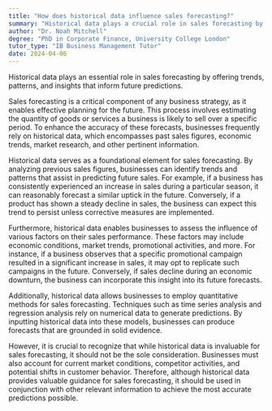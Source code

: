 ```yaml
---
title: "How does historical data influence sales forecasting?"
summary: "Historical data plays a crucial role in sales forecasting by providing trends, patterns and insights for future predictions."
author: "Dr. Noah Mitchell"
degree: "PhD in Corporate Finance, University College London"
tutor_type: "IB Business Management Tutor"
date: 2024-04-06
---
```


Historical data plays an essential role in sales forecasting by offering trends, patterns, and insights that inform future predictions.

Sales forecasting is a critical component of any business strategy, as it enables effective planning for the future. This process involves estimating the quantity of goods or services a business is likely to sell over a specific period. To enhance the accuracy of these forecasts, businesses frequently rely on historical data, which encompasses past sales figures, economic trends, market research, and other pertinent information.

Historical data serves as a foundational element for sales forecasting. By analyzing previous sales figures, businesses can identify trends and patterns that assist in predicting future sales. For example, if a business has consistently experienced an increase in sales during a particular season, it can reasonably forecast a similar uptick in the future. Conversely, if a product has shown a steady decline in sales, the business can expect this trend to persist unless corrective measures are implemented.

Furthermore, historical data enables businesses to assess the influence of various factors on their sales performance. These factors may include economic conditions, market trends, promotional activities, and more. For instance, if a business observes that a specific promotional campaign resulted in a significant increase in sales, it may opt to replicate such campaigns in the future. Conversely, if sales decline during an economic downturn, the business can incorporate this insight into its future forecasts.

Additionally, historical data allows businesses to employ quantitative methods for sales forecasting. Techniques such as time series analysis and regression analysis rely on numerical data to generate predictions. By inputting historical data into these models, businesses can produce forecasts that are grounded in solid evidence.

However, it is crucial to recognize that while historical data is invaluable for sales forecasting, it should not be the sole consideration. Businesses must also account for current market conditions, competitor activities, and potential shifts in customer behavior. Therefore, although historical data provides valuable guidance for sales forecasting, it should be used in conjunction with other relevant information to achieve the most accurate predictions possible.
    